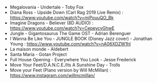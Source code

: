 * Megalovania - Undertale - Toby Fox
* Diana Ross - Upside Down (Carl Rag 2019 Live Remix) : https://www.youtube.com/watch?v=mjPouuQO_Bk
* Imagine Dragons - Believer (8D AUDIO) : https://www.youtube.com/watch?v=CepeycyGhwE
* Jungle - Gigantosaurus The Game OST - Adrian Berenguer
* I Wanna Be Like You - JUNGLE BOOK (Disney Jazz cover) - Jonathan Young : https://www.youtube.com/watch?v=nA06XDZW1hI
* La maison monde - Aldebert
* Santa Maria - Gotan Project
* Full House Opening - Everywhere You Look - Jesse Frederick
* Move Your Feet/D.A.N.C.E./Its A Sunshine Day - Trolls
* Move your Feet (Piano version by Will McMillan) : https://www.instagram.com/willmcmillan/
